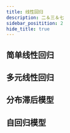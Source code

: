 ```yaml
---
title: 线性回归
description: 二＆三＆七
sidebar_positition: 2
hide_title: true
---
```


## 简单线性回归

## 多元线性回归

## 分布滞后模型

## 自回归模型